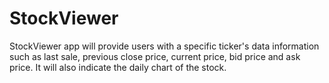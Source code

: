 # StockViewer
StockViewer app will provide users with a specific ticker's data information such as last sale, previous close price, current price, bid price and ask price.  It will also indicate the daily chart of the stock.
